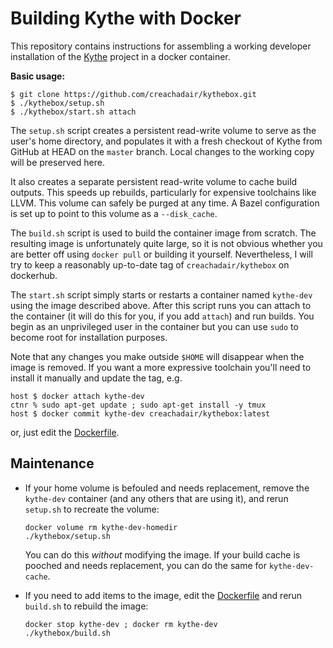 # Building Kythe with Docker

This repository contains instructions for assembling a working developer
installation of the [Kythe](https://kythe.io/) project in a docker container.

**Basic usage:**

```shell
$ git clone https://github.com/creachadair/kythebox.git
$ ./kythebox/setup.sh
$ ./kythebox/start.sh attach
```

The `setup.sh` script creates a persistent read-write volume to serve as the
user's home directory, and populates it with a fresh checkout of Kythe from
GitHub at HEAD on the `master` branch. Local changes to the working copy will
be preserved here.

It also creates a separate persistent read-write volume to cache build outputs.
This speeds up rebuilds, particularly for expensive toolchains like LLVM.  This
volume can safely be purged at any time. A Bazel configuration is set up to
point to this volume as a `--disk_cache`.

The `build.sh` script is used to build the container image from scratch.  The
resulting image is unfortunately quite large, so it is not obvious whether you
are better off using `docker pull` or building it yourself. Nevertheless, I
will try to keep a reasonably up-to-date tag of `creachadair/kythebox` on
dockerhub.

The `start.sh` script simply starts or restarts a container named `kythe-dev`
using the image described above. After this script runs you can attach to the
container (it will do this for you, if you add `attach`) and run builds. You
begin as an unprivileged user in the container but you can use `sudo` to become
root for installation purposes.

Note that any changes you make outside `$HOME` will disappear when the image is
removed. If you want a more expressive toolchain you'll need to install it
manually and update the tag, e.g.

```shell
host $ docker attach kythe-dev
ctnr % sudo apt-get update ; sudo apt-get install -y tmux
host $ docker commit kythe-dev creachadair/kythebox:latest
```

or, just edit the [Dockerfile](image/Dockerfile).

## Maintenance

 -  If your home volume is befouled and needs replacement, remove the
    `kythe-dev` container (and any others that are using it), and rerun
    `setup.sh` to recreate the volume:

    ```shell
    docker volume rm kythe-dev-homedir
    ./kythebox/setup.sh
    ```

    You can do this _without_ modifying the image.  If your build cache is
    pooched and needs replacement, you can do the same for `kythe-dev-cache`.


 -  If you need to add items to the image, edit the
    [Dockerfile](image/Dockerfile) and rerun `build.sh` to rebuild the image:

    ```shell
    docker stop kythe-dev ; docker rm kythe-dev
    ./kythebox/build.sh
    ```
